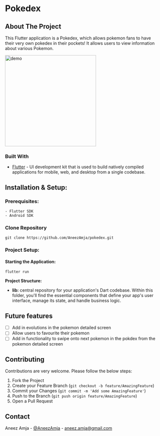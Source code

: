 # Pokedex

## About The Project
This Flutter application is a Pokedex, which allows pokemon fans to have their very own pokedex in their pockets! It allows  users to view information about various Pokemon.

<img height="300" align="center" src="https://files.catbox.moe/1zci70.gif" alt="demo"/>

### Built With

* [Flutter](https://flutter.dev/) - UI development kit that is used to build natively compiled applications for mobile, web, and desktop from a single codebase.


## Installation & Setup:

### Prerequisites:
    - Flutter SDK
    - Android SDK


### Clone Repository

```git clone https://github.com/AneezAmja/pokedex.git ```

### Project Setup: <br>

#### Starting the Application:

```flutter run```

**Project Structure:**

* **lib:** central repository for your application's Dart codebase. Within this folder, you'll find the essential components that define your app's user interface, manage its state, and handle business logic.

## Future features
 - [ ] Add in evolutions in the pokemon detailed screen
 - [ ] Allow users to favourite their pokemon
 - [ ] Add in functionality to swipe onto next pokemon in the pokdex from the pokemon detailed screen

## Contributing

Contributions are very welcome. Please follow the below steps:

1. Fork the Project
2. Create your Feature Branch (`git checkout -b feature/AmazingFeature`)
3. Commit your Changes (`git commit -m 'Add some AmazingFeature'`)
4. Push to the Branch (`git push origin feature/AmazingFeature`)
5. Open a Pull Request

## Contact

Aneez Amja - [@AneezAmja](https://www.linkedin.com/in/aneez-amja-19236a216/) - aneez.amja@gmail.com

